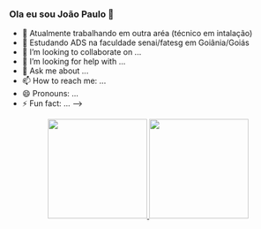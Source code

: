### Ola eu sou João Paulo 👋


- 🔭 Atualmente trabalhando em outra aréa (técnico em intalação)
- 🌱 Estudando ADS na faculdade senai/fatesg em Goiânia/Goiás
- 👯 I’m looking to collaborate on ...
- 🤔 I’m looking for help with ...
- 💬 Ask me about ...
- 📫 How to reach me: ...
- 😄 Pronouns: ...
- ⚡ Fun fact: ...
-->
<div align="center">
  <a href="https://github.com/Joaopauloapolinario">
  <img height="180em" src="https://github-readme-stats.vercel.app/api?username=Joaopauloapolinario&show_icons=true&theme=dark&include_all_commits=true&count_private=true"/>
  <img height="180em" src="https://github-readme-stats.vercel.app/api/top-langs/?username=Joaopauloapolinario&layout=compact&langs_count=7&theme=dark"/>
</div>

